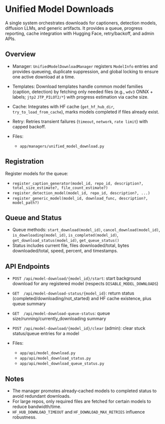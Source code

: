 # Unified Model Downloads

A single system orchestrates downloads for captioners, detection models, diffusion LLMs, and generic artifacts. It provides a queue, progress reporting, cache integration with Hugging Face, retry/backoff, and admin APIs.

## Overview

- Manager: `UnifiedModelDownloadManager` registers `ModelInfo` entries and provides queueing, duplicate suppression, and global locking to ensure one active download at a time.
- Templates: Download templates handle common model families (caption, detection) by fetching only needed files (e.g., `wdv3` ONNX + labels; `jtp2` `JTP_PILOT2/*`) with progress estimation via cache size.
- Cache: Integrates with HF cache (`get_hf_hub_dir`, `try_to_load_from_cache`), marks models completed if files already exist.
- Retry: Retries transient failures (`timeout`, `network`, `rate limit`) with capped backoff.

- Files:
  - `app/managers/unified_model_download.py`

## Registration

Register models for the queue:

- `register_caption_generator(model_id, repo_id, description?, total_size_estimate?, file_count_estimate?)`
- `register_detection_model(model_id, repo_id, description?, ...)`
- `register_generic_model(model_id, download_func, description?, model_path?)`

## Queue and Status

- Queue methods: `start_download(model_id)`, `cancel_download(model_id)`, `is_downloading(model_id)`, `is_completed(model_id)`, `get_download_status(model_id)`, `get_queue_status()`
- Status includes current file, files downloaded/total, bytes downloaded/total, speed, percent, and timestamps.

## API Endpoints

- `POST /api/model-download/{model_id}/start`: start background download for any registered model (respects `DISABLE_MODEL_DOWNLOADS`)
- `GET  /api/model-download-status/{model_id}`: return status (completed/downloading/not_started) and HF cache existence, plus queue summary
- `GET  /api/model-download-queue-status`: queue size/running/currently_downloading summary
- `POST /api/model-download/{model_id}/clear` (admin): clear stuck status/queue entries for a model

- Files:
  - `app/api/model_download.py`
  - `app/api/model_download_status.py`
  - `app/api/model_download_queue_status.py`

## Notes

- The manager promotes already‑cached models to completed status to avoid redundant downloads.
- For large repos, only required files are fetched for certain models to reduce bandwidth/time.
- `HF_HUB_DOWNLOAD_TIMEOUT` and `HF_DOWNLOAD_MAX_RETRIES` influence robustness.
